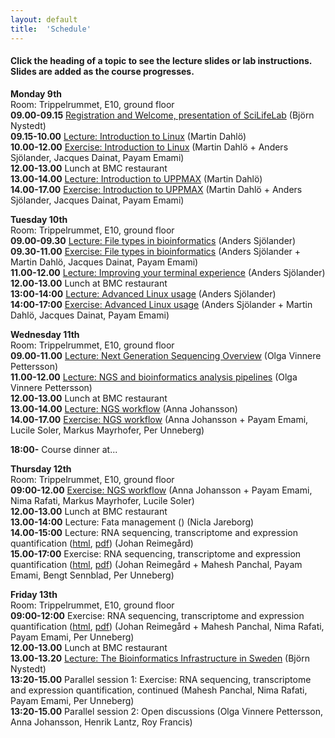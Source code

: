 ```yaml
---
layout: default
title:  'Schedule'
---
```


#### Click the heading of a topic to see the lecture slides or lab instructions. Slides are added as the course progresses.

**Monday 9th**  
Room: Trippelrummet, E10, ground floor  
**09.00-09.15** [Registration and Welcome, presentation of SciLifeLab]() (Björn Nystedt)  
**09.15-10.00** [Lecture: Introduction to Linux](slides/linux-tutorial.pdf) (Martin Dahlö)  
**10.00-12.00** [Exercise: Introduction to Linux](labs/linux-intro) (Martin Dahlö + Anders Sjölander, Jacques Dainat, Payam Emami)  
**12.00-13.00** Lunch at BMC restaurant  
**13.00-14.00** [Lecture: Introduction to UPPMAX](slides/UPPMAX-tutorial.pdf) (Martin Dahlö)  
**14.00-17.00** [Exercise: Introduction to UPPMAX](labs/uppmax-intro) (Martin Dahlö + Anders Sjölander, Jacques Dainat, Payam Emami)  

**Tuesday 10th**  
Room: Trippelrummet, E10, ground floor  
**09.00-09.30** [Lecture: File types in bioinformatics](slides/file_types.pdf) (Anders Sjölander)  
**09.30-11.00** [Exercise: File types in bioinformatics](labs/filetypes) (Anders Sjölander + Martin Dahlö, Jacques Dainat, Payam Emami)  
**11.00-12.00** [Lecture: Improving your terminal experience](slides/quality_of_life.pdf) (Anders Sjölander)  
**12.00-13.00** Lunch at BMC restaurant  
**13:00-14:00** [Lecture: Advanced Linux usage](slides/advanced_linux.pdf) (Anders Sjölander)  
**14:00-17:00** [Exercise: Advanced Linux usage](labs/loops_lab) (Anders Sjölander + Martin Dahlö, Jacques Dainat, Payam Emami)  

**Wednesday 11th**  
Room: Trippelrummet, E10, ground floor  
**09.00-11.00** [Lecture: Next Generation Sequencing Overview](slides/Sequencing_Overview.pdf) (Olga Vinnere Pettersson)  
**11.00-12.00** [Lecture: NGS and bioinformatics analysis pipelines]() (Olga Vinnere Pettersson)  
**12.00-13.00** Lunch at BMC restaurant  
**13.00-14.00** [Lecture: NGS workflow](slides/NGS_workflow.pdf) (Anna Johansson)  
**14.00-17.00** [Exercise: NGS workflow](labs/NGS_workflow) (Anna Johansson + Payam Emami, Lucile Soler, Markus Mayrhofer, Per Unneberg)  

**18:00-** Course dinner at...  

**Thursday 12th**   
Room: Trippelrummet, E10, ground floor  
**09:00-12.00** [Exercise: NGS workflow](labs/NGS_workflow) (Anna Johansson + Payam Emami, Nima Rafati, Markus Mayrhofer, Lucile Soler)  
**12.00-13.00** Lunch at BMC restaurant  
**13.00-14:00** Lecture: Fata management  () (Nicla Jareborg)  
**14.00-15:00** Lecture: RNA sequencing, transcriptome and expression quantification  ([html](/slides/rnaseq/presentation.html), [pdf](/slides/rnaseq/presentation.pdf)) (Johan Reimegård)  
**15.00-17:00** Exercise: RNA sequencing, transcriptome and expression quantification ([html](/labs/rnaseq/lab.html), [pdf](/labs/rnaseq/lab.pdf)) (Johan Reimegård + Mahesh Panchal, Payam Emami, Bengt Sennblad, Per Unneberg)  

**Friday 13th**  
Room: Trippelrummet, E10, ground floor  
**09:00-12:00** Exercise: RNA sequencing, transcriptome and expression quantification ([html](/labs/rnaseq/lab.html), [pdf](/labs/rnaseq/lab.pdf)) (Johan Reimegård + Mahesh Panchal, Nima Rafati, Payam Emami, Per Unneberg)  
**12.00-13.00** Lunch at BMC restaurant  
**13.00-13.20** [Lecture: The Bioinformatics Infrastructure in Sweden]() (Björn Nystedt)  
**13:20-15.00** Parallel session 1: Exercise: RNA sequencing, transcriptome and expression quantification, continued (Mahesh Panchal, Nima Rafati, Payam Emami, Per Unneberg)  
**13:20-15.00** Parallel session 2: Open discussions (Olga Vinnere Pettersson, Anna Johansson, Henrik Lantz, Roy Francis)  



